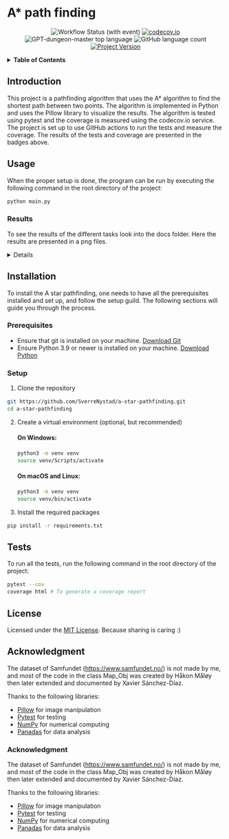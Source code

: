 # A* path finding

<div align="center">

![Workflow Status (with event)](https://img.shields.io/github/actions/workflow/status/SverreNystad/a-star-pathfinding/build_and_test.yml)
[![codecov.io](https://codecov.io/github/SverreNystad/a-star-pathfinding/coverage.svg?branch=main)](https://codecov.io/github/SverreNystad/a-star-pathfinding?branch=main)
![GPT-dungeon-master top language](https://img.shields.io/github/languages/top/SverreNystad/a-star-pathfinding)
![GitHub language count](https://img.shields.io/github/languages/count/SverreNystad/a-star-pathfinding)
[![Project Version](https://img.shields.io/badge/version-1.0.0-blue)](https://img.shields.io/badge/version-1.0.0-blue)

</div>

<details>
  <summary> <b> Table of Contents </b> </summary>
  <ol>
    <li>
    <a href="#A* path finding"> A* path finding</a>
    </li>
    <li>
      <a href="#Introduction">Introduction</a>
    </li>
    </li>
    <li><a href="#Usage">Usage</a></li>
    <li><a href="#Installation">Installation</a>
      <ul>
        <li><a href="#Prerequisites">Prerequisites</a></li>
        <li><a href="#Setup">Setup</a></li>
      </ul>
    </li>
    <li><a href="#Tests">Tests</a></li>
    <li><a href="#license">License</a></li>
    <li><a href="#acknowledgment">Acknowledgment</a></li>
  </ol>
</details>

## Introduction
This project is a pathfinding algorithm that uses the A* algorithm to find the shortest path between two points. The algorithm is implemented in Python and uses the Pillow library to visualize the results. The algorithm is tested using pytest and the coverage is measured using the codecov.io service. The project is set up to use GitHub actions to run the tests and measure the coverage. The results of the tests and coverage are presented in the badges above.


## Usage
When the proper setup is done, the program can be run by executing the following command in the root directory of the project:
```bash
python main.py
```
### Results
To see the results of the different tasks look into the docs folder. Here the results are presented in a png files.
<details>

#### Task 1
![Task 1](docs/map_of_task_1.png)
![Task 1 exploration](docs/exploration_of_task_1.gif)
#### Task 2
![Task 2](docs/map_of_task_2.png)
![Task 2 exploration](docs/exploration_of_task_2.gif)
#### Task 3
![Task 3](docs/map_of_task_3.png)
![Task 3 exploration](docs/exploration_of_task_3.gif)
#### Task 4
![Task 4](docs/map_of_task_4.png)
![Task 4 exploration](docs/exploration_of_task_4.gif)
#### Task 5
![Task 5](docs/map_of_task_5.png)
![Task 5 exploration](docs/exploration_of_task_5.gif)
</details>

## Installation
To install the A star pathfinding, one needs to have all the prerequisites installed and set up, and follow the setup guild. The following sections will guide you through the process.

### Prerequisites
- Ensure that git is installed on your machine. [Download Git](https://git-scm.com/downloads)
- Ensure Python 3.9 or newer is installed on your machine. [Download Python](https://www.python.org/downloads/)

### Setup
1. Clone the repository
```bash
git https://github.com/SverreNystad/a-star-pathfinding.git
cd a-star-pathfinding
```
2. Create a virtual environment (optional, but recommended)
    #### On Windows:
    ```bash
    python3 -m venv venv
    source venv/Scripts/activate
    ```
    #### On macOS and Linux: 
    ```bash
    python3 -m venv venv
    source venv/bin/activate
    ```

3. Install the required packages
```bash
pip install -r requirements.txt
```


## Tests
To run all the tests, run the following command in the root directory of the project:
```bash
pytest --cov
coverage html # To generate a coverage report
```

## License
Licensed under the [MIT License](LICENSE). Because sharing is caring :)


## Acknowledgment
The dataset of Samfundet (https://www.samfundet.no/) is not made by me, and most of the code in the class Map_Obj was created by Håkon Måløy then later extended and documented by Xavier Sánchez-Díaz.

Thanks to the following libraries:
- [Pillow](https://pillow.readthedocs.io/en/stable/) for image manipulation
- [Pytest](https://docs.pytest.org/en/stable/) for testing
- [NumPy](https://numpy.org/) for numerical computing
- [Panadas](https://pandas.pydata.org/) for data analysis

### Acknowledgment
The dataset of Samfundet (https://www.samfundet.no/) is not made by me, and most of the code in the class Map_Obj was created by Håkon Måløy then later extended and documented by Xavier Sánchez-Díaz.

Thanks to the following libraries:
- [Pillow](https://pillow.readthedocs.io/en/stable/) for image manipulation
- [Pytest](https://docs.pytest.org/en/stable/) for testing
- [NumPy](https://numpy.org/) for numerical computing
- [Panadas](https://pandas.pydata.org/) for data analysis
